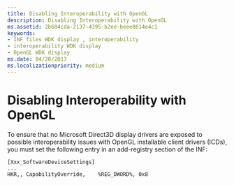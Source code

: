 ```yaml
---
title: Disabling Interoperability with OpenGL
description: Disabling Interoperability with OpenGL
ms.assetid: 2b684cda-2137-4395-b2ee-beee8614e4c1
keywords:
- INF files WDK display , interoperability
- interoperability WDK display
- OpenGL WDK display
ms.date: 04/20/2017
ms.localizationpriority: medium
---
```


# Disabling Interoperability with OpenGL


To ensure that no Microsoft Direct3D display drivers are exposed to possible interoperability issues with OpenGL installable client drivers (ICDs), you must set the following entry in an add-registry section of the INF:

```inf
[Xxx_SoftwareDeviceSettings]
...
HKR,, CapabilityOverride,    %REG_DWORD%, 0x8
```

 

 





